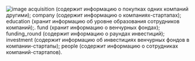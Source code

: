 ![image](https://user-images.githubusercontent.com/95098218/227959973-bfcb42c2-5543-4e7d-ae0d-e61578b4794c.png)
acquisition (cодержит информацию о покупках одних компаний другими);
company (cодержит информацию о компаниях-стартапах);
education (хранит информацию об уровне образования сотрудников компаний);.
fund (хранит информацию о венчурных фондах);
funding_round (содержит информацию о раундах инвестиций);
investment (cодержит информацию об инвестициях венчурных фондов в компании-стартапы);
people (cодержит информацию о сотрудниках компаний-стартапов).
